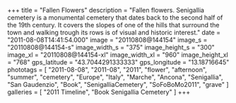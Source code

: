+++
title = "Fallen Flowers"
description = "Fallen flowers. Senigallia cemetery is a monumental cemetery that dates back to the second half of the 19th century. It covers the slopes of one of the hills that surround the town and walking trough its rows is of visual and historic interest."
date = "2011-08-08T14:41:54.000"
image = "20110808@144154"
image_s = "20110808@144154-s"
image_width_s = "375"
image_height_s = "300"
image_xl = "20110808@144154-xl"
image_width_xl = "960"
image_height_xl = "768"
gps_latitude = "43.7044291333333"
gps_longitude = "13.18716645"
phototags = [ "2011-08-08", "2011-08", "2011", "flower", "afternoon", "summer", "cemetery", "Europe", "Italy", "Marche", "Ancona", "Senigallia", "San Gaudenzio", "Book", "SenigalliaCemetery", "SoFoBoMo2011", "grave" ]
galleries = [ "2011 Timeline", "Book Senigallia Cemetery" ]
+++
